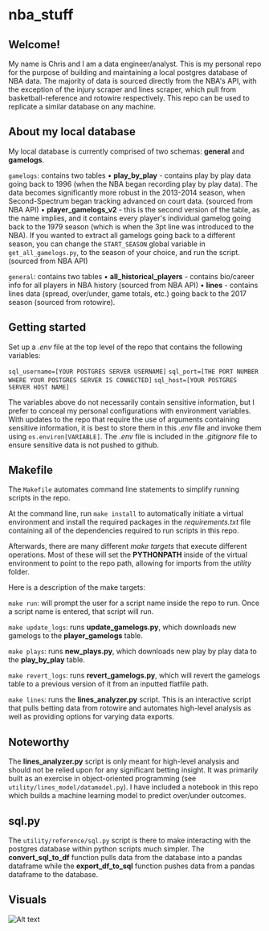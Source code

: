 # nba_stuff

## Welcome!

My name is Chris and I am a data engineer/analyst. This is my personal repo for the purpose of building and maintaining a local postgres database of NBA data. The majority of data is sourced directly from the NBA's API, with the exception of the injury scraper and lines scraper, which pull from basketball-reference and rotowire respectively. This repo can be used to replicate a similar database on any machine.

## About my local database

My local database is currently comprised of two schemas: **general** and **gamelogs**.

`gamelogs`: contains two tables
    • **play_by_play** - contains play by play data going back to 1996 (when the NBA began recording play by play data). The data becomes significantly more robust in the 2013-2014 season, when Second-Spectrum began tracking advanced on court data. (sourced from NBA API)
    • **player_gamelogs_v2** - this is the second version of the table, as the name implies, and it contains every player's individual gamelog going back to the 1979 season (which is when the 3pt line was introduced to the NBA). If you wanted to extract all gamelogs going back to a different season, you can change the `START_SEASON` global variable in `get_all_gamelogs.py`, to the season of your choice, and run the script. (sourced from NBA API)

`general`: contains two tables
    • **all_historical_players** - contains bio/career info for all players in NBA history (sourced from NBA API)
    • **lines** - contains lines data (spread, over/under, game totals, etc.) going back to the 2017 season (sourced from rotowire).

## Getting started

Set up a _.env_ file at the top level of the repo that contains the following variables:

`sql_username=[YOUR POSTGRES SERVER USERNAME]`
`sql_port=[THE PORT NUMBER WHERE YOUR POSTGRES SERVER IS CONNECTED]`
`sql_host=[YOUR POSTGRES SERVER HOST NAME]`

The variables above do not necessarily contain sensitive information, but I prefer to conceal my personal configurations with environment variables. With updates to the repo that require the use of arguments containing sensitive information, it is best to store them in this _.env_ file and invoke them using `os.environ[VARIABLE]`. The _.env_ file is included in the _.gitignore_ file to ensure sensitive data is not pushed to github.

## Makefile

The `Makefile` automates command line statements to simplify running scripts in the repo.

At the command line, run `make install` to automatically initiate a virtual environment and install the required packages in the _requirements.txt_ file containing all of the dependencies required to run scripts in this repo. 

Afterwards, there are many different _make targets_ that execute different operations. Most of these will set the **PYTHONPATH** inside of the virtual environment to point to the repo path, allowing for imports from the _utility_ folder.

Here is a description of the make targets:

`make run`: will prompt the user for a script name inside the repo to run. Once a script name is entered, that script will run.

`make update_logs`: runs **update_gamelogs.py**, which downloads new gamelogs to the **player_gamelogs** table.

`make plays`: runs **new_plays.py**, which downloads new play by play data to the **play_by_play** table.

`make revert_logs`: runs **revert_gamelogs.py**, which will revert the gamelogs table to a previous version of it from an inputted flatfile path.

`make lines`: runs the **lines_analyzer.py** script. This is an interactive script that pulls betting data from rotowire and automates high-level analysis as well as providing options for varying data exports.


## Noteworthy

The **lines_analyzer.py** script is only meant for high-level analysis and should not be relied upon for any significant betting insight. It was primarily built as an exercise in object-oriented programming (see `utility/lines_model/datamodel.py`). I have included a notebook in this repo which builds a machine learning model to predict over/under outcomes.

## sql.py

The `utility/reference/sql.py` script is there to make interacting with the postgres database within python scripts much simpler. The **convert_sql_to_df** function pulls data from the database into a pandas dataframe while the **export_df_to_sql** function pushes data from a pandas dataframe to the database. 

## Visuals

![Alt text](https://datawrapper.dwcdn.net/k4ecb/2/)